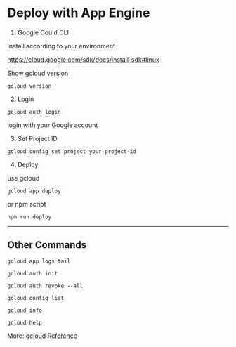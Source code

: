 # Deploy with App Engine

1. Google Could CLI

Install according to your environment

https://cloud.google.com/sdk/docs/install-sdk#linux

Show gcloud version

```
gcloud version
```

2. Login

```
gcloud auth login
```

login with your Google account

3. Set Project ID

```
gcloud config set project your-project-id
```

4. Deploy

use gcloud

```
gcloud app deploy
```

or npm script

```
npm run deploy
```

---

## Other Commands

```
gcloud app logs tail
```

```
gcloud auth init
```

```
gcloud auth revoke --all
```

```
gcloud config list
```

```
gcloud info
```

```
gcloud help
```

More: [gcloud Reference](https://cloud.google.com/sdk/gcloud/reference)
